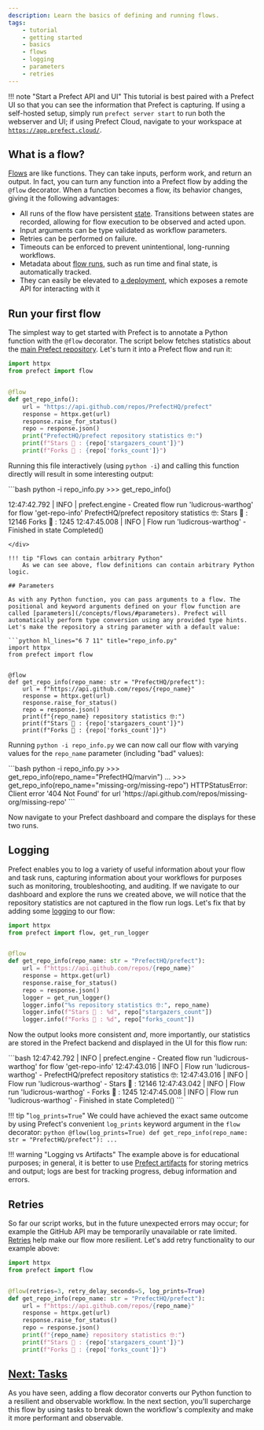```yaml
---
description: Learn the basics of defining and running flows.
tags:
    - tutorial
    - getting started
    - basics
    - flows
    - logging
    - parameters
    - retries
---
```

!!! note "Start a Prefect API and UI"
    This tutorial is best paired with a Prefect UI so that you can see the information that Prefect is capturing.  If using a self-hosted setup, simply run `prefect server start` to run both the webserver and UI; if using Prefect Cloud, navigate to your workspace at [`https://app.prefect.cloud/`](https://app.prefect.cloud/).

## What is a flow?

[Flows](/concepts/flows/) are like functions. They can take inputs, perform work, and return an output. In fact, you can turn any function into a Prefect flow by adding the `@flow` decorator. When a function becomes a flow, its behavior changes, giving it the following advantages:

- All runs of the flow have persistent [state](/concepts/states/). Transitions between states are recorded, allowing for flow execution to be observed and acted upon.
- Input arguments can be type validated as workflow parameters.
- Retries can be performed on failure.
- Timeouts can be enforced to prevent unintentional, long-running workflows.
- Metadata about [flow runs](#flow-runs), such as run time and final state, is automatically tracked.
- They can easily be elevated to [a deployment](/concepts/deployments/), which exposes a remote API for interacting with it

## Run your first flow

The simplest way to get started with Prefect is to annotate a Python function with the `@flow` decorator. The script below fetches statistics about the [main Prefect repository](https://github.com/PrefectHQ/prefect). Let's turn it into a Prefect flow and run it:

```python title="repo_info.py" hl_lines="2 5"
import httpx
from prefect import flow


@flow
def get_repo_info():
    url = "https://api.github.com/repos/PrefectHQ/prefect"
    response = httpx.get(url)
    response.raise_for_status()
    repo = response.json()
    print("PrefectHQ/prefect repository statistics 🤓:")
    print(f"Stars 🌠 : {repo['stargazers_count']}")
    print(f"Forks 🍴 : {repo['forks_count']}")
```

Running this file interactively (using `python -i`) and calling this function directly will result in some interesting output:

<div class="terminal">
```bash
python -i repo_info.py
>>> get_repo_info()

12:47:42.792 | INFO | prefect.engine - Created flow run 'ludicrous-warthog' for flow 'get-repo-info'
PrefectHQ/prefect repository statistics 🤓:
Stars 🌠 : 12146
Forks 🍴 : 1245
12:47:45.008 | INFO | Flow run 'ludicrous-warthog' - Finished in state Completed()
```
</div>

!!! tip "Flows can contain arbitrary Python"
    As we can see above, flow definitions can contain arbitrary Python logic.

## Parameters

As with any Python function, you can pass arguments to a flow. The positional and keyword arguments defined on your flow function are called [parameters](/concepts/flows/#parameters). Prefect will automatically perform type conversion using any provided type hints. Let's make the repository a string parameter with a default value:

```python hl_lines="6 7 11" title="repo_info.py"
import httpx
from prefect import flow


@flow
def get_repo_info(repo_name: str = "PrefectHQ/prefect"):
    url = f"https://api.github.com/repos/{repo_name}"
    response = httpx.get(url)
    response.raise_for_status()
    repo = response.json()
    print(f"{repo_name} repository statistics 🤓:")
    print(f"Stars 🌠 : {repo['stargazers_count']}")
    print(f"Forks 🍴 : {repo['forks_count']}")
```

Running `python -i repo_info.py` we can now call our flow with varying values for the `repo_name` parameter (including "bad" values):

<div class="terminal">
```bash
python -i repo_info.py
>>> get_repo_info(repo_name="PrefectHQ/marvin")
...
>>> get_repo_info(repo_name="missing-org/missing-repo")
HTTPStatusError: Client error '404 Not Found' for url 'https://api.github.com/repos/missing-org/missing-repo'
```
</div>

Now navigate to your Prefect dashboard and compare the displays for these two runs.

## Logging

Prefect enables you to log a variety of useful information about your flow and task runs, capturing information about your workflows for purposes such as monitoring, troubleshooting, and auditing. If we navigate to our dashboard and explore the runs we created above, we will notice that the repository statistics are not captured in the flow run logs.  Let's fix that by adding some [logging](/concepts/logs) to our flow:

```python hl_lines="2 11-14" title="repo_info.py"
import httpx
from prefect import flow, get_run_logger


@flow
def get_repo_info(repo_name: str = "PrefectHQ/prefect"):
    url = f"https://api.github.com/repos/{repo_name}"
    response = httpx.get(url)
    response.raise_for_status()
    repo = response.json()
    logger = get_run_logger()
    logger.info("%s repository statistics 🤓:", repo_name)
    logger.info(f"Stars 🌠 : %d", repo["stargazers_count"])
    logger.info(f"Forks 🍴 : %d", repo["forks_count"])
```

Now the output looks more consistent _and_, more importantly, our statistics are stored in the Prefect backend and displayed in the UI for this flow run:

<div class="terminal">
```bash
12:47:42.792 | INFO    | prefect.engine - Created flow run 'ludicrous-warthog' for flow 'get-repo-info'
12:47:43.016 | INFO    | Flow run 'ludicrous-warthog' - PrefectHQ/prefect repository statistics 🤓:
12:47:43.016 | INFO    | Flow run 'ludicrous-warthog' - Stars 🌠 : 12146
12:47:43.042 | INFO    | Flow run 'ludicrous-warthog' - Forks 🍴 : 1245
12:47:45.008 | INFO    | Flow run 'ludicrous-warthog' - Finished in state Completed()
```
</div>

!!! tip "`log_prints=True`"
    We could have achieved the exact same outcome by using Prefect's convenient `log_prints` keyword argument in the `flow` decorator:
    ```python
    @flow(log_prints=True)
    def get_repo_info(repo_name: str = "PrefectHQ/prefect"):
        ...
    ```

!!! warning "Logging vs Artifacts"
    The example above is for educational purposes; in general, it is better to use [Prefect artifacts](/concepts/artifacts/) for storing metrics and output; logs are best for tracking progress, debug information and errors.

## Retries

So far our script works, but in the future unexpected errors may occur; for example the GitHub API may be temporarily unavailable or rate limited. [Retries](/concepts/flows/#flow-settings) help make our flow more resilient. Let's add retry functionality to our example above:
```python hl_lines="5"
import httpx
from prefect import flow


@flow(retries=3, retry_delay_seconds=5, log_prints=True)
def get_repo_info(repo_name: str = "PrefectHQ/prefect"):
    url = f"https://api.github.com/repos/{repo_name}"
    response = httpx.get(url)
    response.raise_for_status()
    repo = response.json()
    print(f"{repo_name} repository statistics 🤓:")
    print(f"Stars 🌠 : {repo['stargazers_count']}")
    print(f"Forks 🍴 : {repo['forks_count']}")
```

## [Next: Tasks](/tutorial/tasks/)

As you have seen, adding a flow decorator converts our Python function to a resilient and observable workflow. In the next section, you'll supercharge this flow by using tasks to break down the workflow's complexity and make it more performant and observable.
